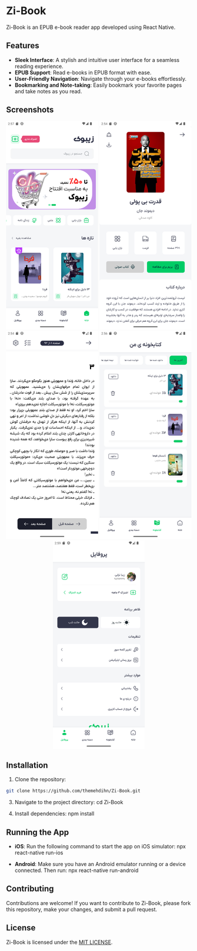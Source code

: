 # Zi-Book

Zi-Book is an EPUB e-book reader app developed using React Native.

## Features

- **Sleek Interface**: A stylish and intuitive user interface for a seamless reading experience.
- **EPUB Support**: Read e-books in EPUB format with ease.
- **User-Friendly Navigation**: Navigate through your e-books effortlessly.
- **Bookmarking and Note-taking**: Easily bookmark your favorite pages and take notes as you read.

## Screenshots

<div align="center">
  <img src="/screenshots/screenshot1.png" width="250" height="566" alt="Screenshot 1">
  <img src="/screenshots/screenshot2.png" width="250" height="566"  alt="Screenshot 2">
  <img src="/screenshots/screenshot3.png" width="250" height="566"  alt="Screenshot 3">
  <img src="/screenshots/screenshot4.png" width="250" height="566"  alt="Screenshot 4">
  <img src="/screenshots/screenshot5.png" width="250" height="566"  alt="Screenshot 5">
</div>

## Installation

1. Clone the repository:

  ```bash
  git clone https://github.com/themehdihn/Zi-Book.git
  ```

3. Navigate to the project directory:
cd Zi-Book

4. Install dependencies:
npm install

## Running the App

- **iOS**: Run the following command to start the app on iOS simulator:
npx react-native run-ios

- **Android**: Make sure you have an Android emulator running or a device connected. Then run:
npx react-native run-android

## Contributing

Contributions are welcome! If you want to contribute to Zi-Book, please fork this repository, make your changes, and submit a pull request.

## License

Zi-Book is licensed under the [MIT LICENSE](LICENSE).
